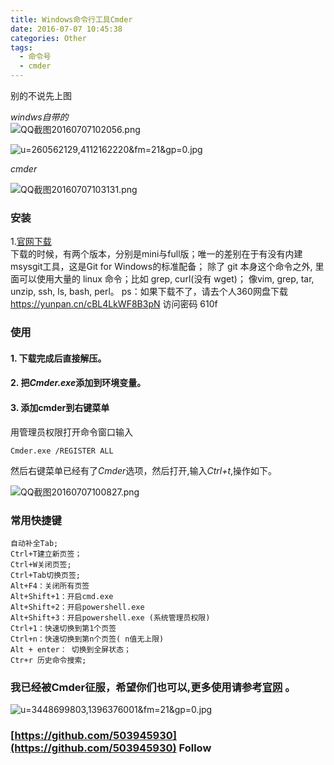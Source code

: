 ```yaml
---
title: Windows命令行工具Cmder
date: 2016-07-07 10:45:38
categories: Other
tags: 
  - 命令号
  - cmder
---
```





别的不说先上图

*windws自带的*  
![QQ截图20160707102056.png](http://upload-images.jianshu.io/upload_images/1430231-84e5fe6d6a2ff8bd.png?imageMogr2/auto-orient/strip%7CimageView2/2/w/1240)


![u=260562129,4112162220&fm=21&gp=0.jpg](http://upload-images.jianshu.io/upload_images/1430231-c57a2e232a9b7cf8.jpg?imageMogr2/auto-orient/strip%7CimageView2/2/w/1240)


*cmder*  

![QQ截图20160707103131.png](http://upload-images.jianshu.io/upload_images/1430231-65138e843963583b.png?imageMogr2/auto-orient/strip%7CimageView2/2/w/1240)


<!-- more -->

### 安装

1.[官网下载](http://cmder.net/)    
下载的时候，有两个版本，分别是mini与full版；唯一的差别在于有没有内建msysgit工具，这是Git for Windows的标准配备； 除了 git 本身这个命令之外, 里面可以使用大量的 linux 命令；比如 grep, curl(没有 wget)； 像vim, grep, tar, unzip, ssh, ls, bash, perl。
ps：如果下载不了，请去个人360网盘下载  
https://yunpan.cn/cBL4LkWF8B3pN  访问密码 610f

### 使用
#### 1. 下载完成后直接解压。
#### 2. 把*Cmder.exe*添加到环境变量。
#### 3. 添加cmder到右键菜单
用管理员权限打开命令窗口输入
	
	Cmder.exe /REGISTER ALL  
然后右键菜单已经有了*Cmder*选项，然后打开,输入*Ctrl+t*,操作如下。

![QQ截图20160707100827.png](http://upload-images.jianshu.io/upload_images/1430231-8639c6ec5e438e58.png?imageMogr2/auto-orient/strip%7CimageView2/2/w/1240)

### 常用快捷键
	自动补全Tab;
	Ctrl+T建立新页签；
	Ctrl+W关闭页签;
	Ctrl+Tab切换页签;
	Alt+F4：关闭所有页签
	Alt+Shift+1：开启cmd.exe
	Alt+Shift+2：开启powershell.exe
	Alt+Shift+3：开启powershell.exe (系统管理员权限)
	Ctrl+1：快速切换到第1个页签
	Ctrl+n：快速切换到第n个页签( n值无上限)
	Alt + enter： 切换到全屏状态；
	Ctr+r 历史命令搜索;
### 我已经被Cmder征服，希望你们也可以,更多使用请参考[官网](http://cmder.net/) 。  

![u=3448699803,1396376001&fm=21&gp=0.jpg](http://upload-images.jianshu.io/upload_images/1430231-0de859bc36a508d8.jpg?imageMogr2/auto-orient/strip%7CimageView2/2/w/1240)


### [https://github.com/503945930](https://github.com/503945930) **Follow** 
